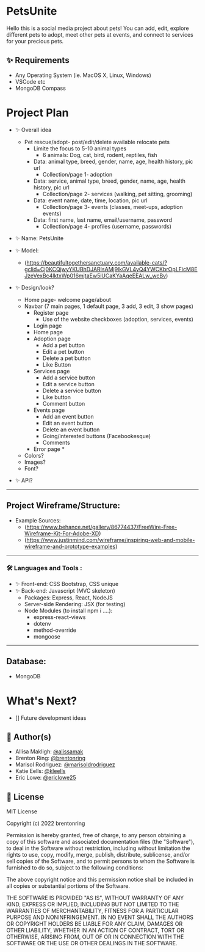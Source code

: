 # PetsUnite
Hello this is a social media project about pets!
You can add, edit, explore different pets to adopt, meet other pets at events, and connect to services for your precious pets. 

## ✨ Requirements
* Any Operating System (ie. MacOS X, Linux, Windows)
* VSCode etc
* MongoDB Compass

# Project Plan
- ✨ Overall idea
     * Pet rescue/adopt- post/edit/delete available relocate pets
         * Limite the focus to 5-10 animal types
            * 6 animals: Dog, cat, bird, rodent, reptiles, fish
         * Data: animal type, breed, gender, name, age, health history, pic url
            * Collection/page 1- adoption
         * Data: service, animal type, breed, gender, name, age, health history, pic url
            * Collection/page 2- services (walking, pet sitting, grooming)
         * Data: event name, date, time, location, pic url
            * Collection/page 3- events (classes, meet-ups, adoption events)
         * Data: first name, last name, email/username, password
            * Collection/page 4- profiles (username, passwords)
- ✨ Name: PetsUnite
- ✨ Model:
     * (https://beautifultogethersanctuary.com/available-cats/?gclid=Cj0KCQjwyYKUBhDJARIsAMj9lkGVL4yQ4YWCKbrOpLFicM8EJzeVexBc4lktxWp016mjtaEw5iUCaKYaAqeEEALw_wcBv)

- ✨ Design/look?
     * Home page- welcome page/about
     * Navbar (7 main pages, 1 default page, 3 add, 3 edit, 3 show pages)
        * Register page
            * Use of the website checkboxes (adoption, services, events)
        * Login page
        * Home page
        * Adoption page
            * Add a pet button
            * Edit a pet button
            * Delete a pet button
            * Like Button
        * Services page
            * Add a service button
            * Edit a service button
            * Delete a service button
            * Like button
            * Comment button
        * Events page
            * Add an event button 
            * Edit an event button
            * Delete an event button
            * Going/interested buttons (Facebookesque)
            * Comments
        * Error page *
     * Colors?
     * Images?
     * Font?
- ✨ API?
---
## Project Wireframe/Structure:
 - Example Sources:
   * (https://www.behance.net/gallery/86774437/FreeWire-Free-Wireframe-Kit-For-Adobe-XD)
   * (https://www.justinmind.com/wireframe/inspiring-web-and-mobile-wireframe-and-prototype-examples)


---

### :hammer_and_wrench: Languages and Tools :
 - ✨ Front-end: CSS Bootstrap, CSS unique
 - ✨ Back-end: Javascript (MVC skeleton)
   - Packages: Express, React, NodeJS
   - Server-side Rendering: JSX (for testing)
   - Node Modules (to install npm i ….):
     * express-react-views
     * dotenv
     * method-override
     * mongoose

---
## Database:
- MongoDB 

# What's Next?
 - [] Future development ideas


## 👤 Author(s)

* Allisa Makligh: [@alissamak](https://github.com/alissamak)
* Brenton Ring: [@brentonring](https://github.com/brentonring)
* Marisol Rodriguez: [@marisoldrodriguez](https://github.com/marisoldrodriguez)
* Katie Eells: [@kleells](https://github.com/kleells)
* Eric Lowe: [@ericlowe25](https://github.com/ericlowe25)




## 📝 License
MIT License

Copyright (c) 2022 brentonring

Permission is hereby granted, free of charge, to any person obtaining a copy
of this software and associated documentation files (the "Software"), to deal
in the Software without restriction, including without limitation the rights
to use, copy, modify, merge, publish, distribute, sublicense, and/or sell
copies of the Software, and to permit persons to whom the Software is
furnished to do so, subject to the following conditions:

The above copyright notice and this permission notice shall be included in all
copies or substantial portions of the Software.

THE SOFTWARE IS PROVIDED "AS IS", WITHOUT WARRANTY OF ANY KIND, EXPRESS OR
IMPLIED, INCLUDING BUT NOT LIMITED TO THE WARRANTIES OF MERCHANTABILITY,
FITNESS FOR A PARTICULAR PURPOSE AND NONINFRINGEMENT. IN NO EVENT SHALL THE
AUTHORS OR COPYRIGHT HOLDERS BE LIABLE FOR ANY CLAIM, DAMAGES OR OTHER
LIABILITY, WHETHER IN AN ACTION OF CONTRACT, TORT OR OTHERWISE, ARISING FROM,
OUT OF OR IN CONNECTION WITH THE SOFTWARE OR THE USE OR OTHER DEALINGS IN THE
SOFTWARE.
